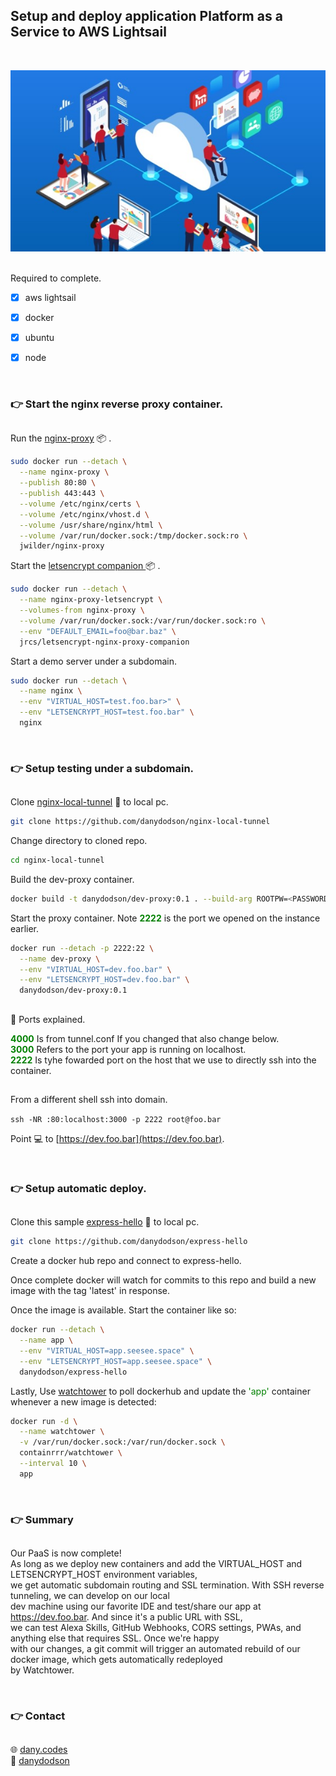 ## Setup and deploy application Platform as a Service to AWS Lightsail

<br />

![x](paas.jpg)

<br />
Required to complete.

- [x] aws lightsail
- [x] docker
- [x] ubuntu
- [x] node


<br />

### :point_right: Start the nginx reverse proxy container.
##

Run the [nginx-proxy](https://hub.docker.com/r/jwilder/nginx-proxy/dockerfile/ ) :package: .

```sh
sudo docker run --detach \
  --name nginx-proxy \
  --publish 80:80 \
  --publish 443:443 \
  --volume /etc/nginx/certs \
  --volume /etc/nginx/vhost.d \
  --volume /usr/share/nginx/html \
  --volume /var/run/docker.sock:/tmp/docker.sock:ro \
  jwilder/nginx-proxy
```


Start the [letsencrypt companion ](https://hub.docker.com/r/jrcs/letsencrypt-nginx-proxy-companion/) :package: .

```sh
sudo docker run --detach \
  --name nginx-proxy-letsencrypt \
  --volumes-from nginx-proxy \
  --volume /var/run/docker.sock:/var/run/docker.sock:ro \
  --env "DEFAULT_EMAIL=foo@bar.baz" \
  jrcs/letsencrypt-nginx-proxy-companion
```

Start a demo  server under a subdomain.

```sh
sudo docker run --detach \
  --name nginx \
  --env "VIRTUAL_HOST=test.foo.bar>" \
  --env "LETSENCRYPT_HOST=test.foo.bar" \
  nginx
```

<br />

### :point_right: Setup testing under a subdomain.
##

Clone [nginx-local-tunnel](https://github.com/danydodson/nginx-local-tunnel) :file_folder: to local pc.

```sh
git clone https://github.com/danydodson/nginx-local-tunnel
```

Change directory to cloned repo.

```sh
cd nginx-local-tunnel
```

Build the dev-proxy container.

```sh
docker build -t danydodson/dev-proxy:0.1 . --build-arg ROOTPW=<PASSWORD>
```

Start the proxy container. Note <span style="color:green">**2222**</span> is the port we opened on the instance earlier.

```sh
docker run --detach -p 2222:22 \
  --name dev-proxy \
  --env "VIRTUAL_HOST=dev.foo.bar" \
  --env "LETSENCRYPT_HOST=dev.foo.bar" \
  danydodson/dev-proxy:0.1
```

##

:electric_plug: Ports explained.

<span style="color:green">**4000**</span> Is from tunnel.conf If you changed that also change below.  
<span style="color:green">**3000**</span> Refers to the port your app is running on localhost.  
<span style="color:green">**2222**</span> Is tyhe fowarded port on the host that we use to directly ssh into the container.
##

From a different shell ssh into domain.

`ssh -NR :80:localhost:3000 -p 2222 root@foo.bar`

Point :computer: to [https://dev.foo.bar](https://dev.foo.bar).

<br />

### :point_right: Setup automatic deploy.
## 

Clone this sample [express-hello](https://github.com/danydodson/express-hello) :file_folder: to local pc.

```sh
git clone https://github.com/danydodson/express-hello
```

Create a docker hub repo and connect to express-hello.  

Once complete docker will watch for commits to this repo and build a new image with the tag 'latest' in response.  

Once the image is available. Start the container like so:

```sh
docker run --detach \
  --name app \
  --env "VIRTUAL_HOST=app.seesee.space" \
  --env "LETSENCRYPT_HOST=app.seesee.space" \
  danydodson/express-hello
```

Lastly, Use [watchtower](https://hub.docker.com/r/containrrr/watchtower) to poll dockerhub and update the <span style="color:green">'app'</span> container whenever a new image is detected:

```sh
docker run -d \
  --name watchtower \
  -v /var/run/docker.sock:/var/run/docker.sock \
  containrrr/watchtower \
  --interval 10 \
  app
```

<br />

### :point_right: Summary
##

Our PaaS is now complete!  
As long as we deploy new containers and add the VIRTUAL_HOST and LETSENCRYPT_HOST environment variables,  
we get automatic subdomain routing and SSL termination. With SSH reverse tunneling, we can develop on our local  
dev machine using our favorite IDE and test/share our app at https://dev.foo.bar. And since it's a public URL with SSL,  
we can test Alexa Skills, GitHub Webhooks, CORS settings, PWAs, and anything else that requires SSL. Once we're happy  
with our changes, a git commit will trigger an automated rebuild  of our docker image, which gets automatically redeployed  
by Watchtower.

<br />

### :point_right: Contact
## 

:globe_with_meridians: [dany.codes](https://dany.codes "Blog/Portfolio of Dany Dodson")  
:e-mail: [danydodson](mailto:dany@dany.codes)
